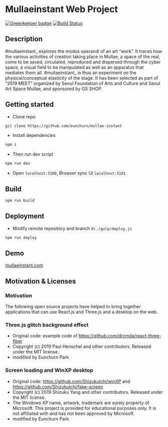 # Mullaeinstant Web Project

[![Greenkeeper badge](https://badges.greenkeeper.io/eunchurn/mullae-instant.svg)](https://greenkeeper.io/) [![Build Status](https://travis-ci.org/eunchurn/mullae-instant.svg?branch=master)](https://travis-ci.org/eunchurn/mullae-instant)

## Description

\#mullaeinstant\_ explores the modus operandi of an art “work”. It traces how the various activities of creation taking place in Mullae, a space of the real, come to be saved, circulated, reproduced and dispersed through the cyber space, a visual field to be manipulated as well as an apparatus that mediates them all. #mullaeinstant_ is thus an experiment on the physical/conceptual elasticity of the stage. It has been selected as part of “2019 MEET” organized by Seoul Foundation of Arts and Culture and Seoul Art Space Mullae, and sponsored by GS SHOP.

## Getting started

- Clone repo

```bash
git clone https://github.com/eunchurn/mullae-instant
```

- Install dependencies

```bash
npm i
```

- Then run dev script

```bash
npm run dev
```

- Open `localhost:3100`, Browser sync UI `localhost:3101`

## Build

```bash
npm run build
```

## Deployment

- Modify remote repository and branch in `./gulp/deploy.js`

```bash
npm run deploy
```

## Demo

[mullaeinstant.com](https://mullaeinstant.com/)

## Motivation & Licenses

### Motivation

The following open source projects have helped to bring together applications that can use React.js and Three.js and a desktop on the web.

### Three.js glitch background effect

- Original code: example code of <https://github.com/drcmda/react-three-fiber>
- Copyright (c) 2019 Paul Henschel and other contributors. Released under the MIT license.
- modified by Eunchurn Park

### Screen loading and WinXP desktop

- Original code: <https://github.com/ShizukuIchi/winXP> and <https://github.com/ShizukuIchi/fake-screen>
- Copyright (c) 2019 Shizuku Yang and other contributors. Released under the MIT license.
- The Windows XP name, artwork, trademark are surely property of Microsoft. This project is provided for educational purposes only. It is not affiliated with and has not been approved by Microsoft.
- modified by Eunchurn Park
